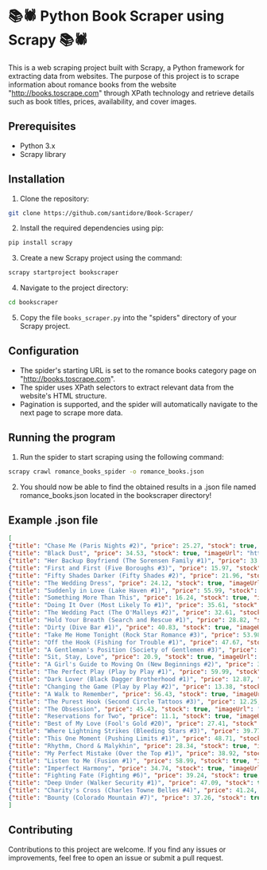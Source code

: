 
# 📚🕷 Python Book Scraper using Scrapy 📚🕷

This is a web scraping project built with Scrapy, a Python framework for extracting data from websites. The purpose of this project is to scrape information about romance books from the website "http://books.toscrape.com" through XPath technology and retrieve details such as book titles, prices, availability, and cover images.

## Prerequisites

- Python 3.x
- Scrapy library

## Installation

1. Clone the repository:

```bash
git clone https://github.com/santidore/Book-Scraper/
```
2. Install the required dependencies using pip:

```bash
pip install scrapy
```
3. Create a new Scrapy project using the command: 

```bash
scrapy startproject bookscraper
```
4. Navigate to the project directory:

```bash
cd bookscraper
```
5. Copy the file `books_scraper.py` into the "spiders" directory of your Scrapy project.

## Configuration

- The spider's starting URL is set to the romance books category page on "http://books.toscrape.com".
- The spider uses XPath selectors to extract relevant data from the website's HTML structure.
- Pagination is supported, and the spider will automatically navigate to the next page to scrape more data.
  
## Running the program
1. Run the spider to start scraping using the following command:

```bash
scrapy crawl romance_books_spider -o romance_books.json
```
2. You should now be able to find the obtained results in a .json file named romance_books.json located in the bookscraper directory!

## Example .json file
```json
[
{"title": "Chase Me (Paris Nights #2)", "price": 25.27, "stock": true, "imageUrl": "http://books.toscrape.com/media/cache/9c/2e/9c2e0eb8866b8e3f3b768994fd3d1c1a.jpg"},
{"title": "Black Dust", "price": 34.53, "stock": true, "imageUrl": "http://books.toscrape.com/media/cache/44/cc/44ccc99c8f82c33d4f9d2afa4ef25787.jpg"},
{"title": "Her Backup Boyfriend (The Sorensen Family #1)", "price": 33.97, "stock": true, "imageUrl": "http://books.toscrape.com/media/cache/1e/bb/1ebbbc3e2d3249b111033cfc40763b0b.jpg"},
{"title": "First and First (Five Boroughs #3)", "price": 15.97, "stock": true, "imageUrl": "http://books.toscrape.com/media/cache/c4/d1/c4d1517cc9370e292366b6132ca9ca36.jpg"},
{"title": "Fifty Shades Darker (Fifty Shades #2)", "price": 21.96, "stock": true, "imageUrl": "http://books.toscrape.com/media/cache/cc/bd/ccbdae9e29b3594301528fa2c876ec29.jpg"},
{"title": "The Wedding Dress", "price": 24.12, "stock": true, "imageUrl": "http://books.toscrape.com/media/cache/28/99/28992d89f4abf54fba183fc8d074adf3.jpg"},
{"title": "Suddenly in Love (Lake Haven #1)", "price": 55.99, "stock": true, "imageUrl": "http://books.toscrape.com/media/cache/e9/f4/e9f4bc8cf5ffaea1504623c936e90a48.jpg"},
{"title": "Something More Than This", "price": 16.24, "stock": true, "imageUrl": "http://books.toscrape.com/media/cache/59/10/5910fbd8a95e8e9de9c660b71e0694e2.jpg"},
{"title": "Doing It Over (Most Likely To #1)", "price": 35.61, "stock": true, "imageUrl": "http://books.toscrape.com/media/cache/e9/25/e9250495a525eb203652ad9da85ccb8e.jpg"},
{"title": "The Wedding Pact (The O'Malleys #2)", "price": 32.61, "stock": true, "imageUrl": "http://books.toscrape.com/media/cache/7e/67/7e67addd80caaf8a9f9e9daa9cf66bb2.jpg"},
{"title": "Hold Your Breath (Search and Rescue #1)", "price": 28.82, "stock": true, "imageUrl": "http://books.toscrape.com/media/cache/0b/89/0b89c3b317d0f89da48356a0b5959c1e.jpg"},
{"title": "Dirty (Dive Bar #1)", "price": 40.83, "stock": true, "imageUrl": "http://books.toscrape.com/media/cache/ae/90/ae903f6f6d059954be4e85497dd76bf5.jpg"},
{"title": "Take Me Home Tonight (Rock Star Romance #3)", "price": 53.98, "stock": true, "imageUrl": "http://books.toscrape.com/media/cache/a6/4b/a64b3c559f59748bfdbbe75be3e16075.jpg"},
{"title": "Off the Hook (Fishing for Trouble #1)", "price": 47.67, "stock": true, "imageUrl": "http://books.toscrape.com/media/cache/1d/78/1d78fe226e1adb9cb591fa21f8a9bf68.jpg"},
{"title": "A Gentleman's Position (Society of Gentlemen #3)", "price": 14.75, "stock": true, "imageUrl": "http://books.toscrape.com/media/cache/f0/e0/f0e0db3edcb14293a52b51929cc72979.jpg"},
{"title": "Sit, Stay, Love", "price": 20.9, "stock": true, "imageUrl": "http://books.toscrape.com/media/cache/8e/40/8e408552c2e7ee81cd60c03c79f604af.jpg"},
{"title": "A Girl's Guide to Moving On (New Beginnings #2)", "price": 31.3, "stock": true, "imageUrl": "http://books.toscrape.com/media/cache/f7/a9/f7a90a63f66ac92cc280def001970ed2.jpg"},
{"title": "The Perfect Play (Play by Play #1)", "price": 59.99, "stock": true, "imageUrl": "http://books.toscrape.com/media/cache/40/16/4016ffba678f309171d8130135f6eb8e.jpg"},
{"title": "Dark Lover (Black Dagger Brotherhood #1)", "price": 12.87, "stock": true, "imageUrl": "http://books.toscrape.com/media/cache/3c/a2/3ca2e61181fc1122658af8f85354bae8.jpg"},
{"title": "Changing the Game (Play by Play #2)", "price": 13.38, "stock": true, "imageUrl": "http://books.toscrape.com/media/cache/57/47/57472d9c6d483bee9c38c90bfa10b3ee.jpg"},
{"title": "A Walk to Remember", "price": 56.43, "stock": true, "imageUrl": "http://books.toscrape.com/media/cache/fa/1b/fa1b0fac146201645c740b02802e2211.jpg"},
{"title": "The Purest Hook (Second Circle Tattoos #3)", "price": 12.25, "stock": true, "imageUrl": "http://books.toscrape.com/media/cache/15/68/1568ef85fdb4e405b9f8bc62ef855c10.jpg"},
{"title": "The Obsession", "price": 45.43, "stock": true, "imageUrl": "http://books.toscrape.com/media/cache/24/93/2493c74c614afcc435cc00e33bd55f64.jpg"},
{"title": "Reservations for Two", "price": 11.1, "stock": true, "imageUrl": "http://books.toscrape.com/media/cache/39/a4/39a4d96a5bc75a34aae97676a4b854fa.jpg"},
{"title": "Best of My Love (Fool's Gold #20)", "price": 27.41, "stock": true, "imageUrl": "http://books.toscrape.com/media/cache/06/8c/068ccab8875670fccb8b72234370d16f.jpg"},
{"title": "Where Lightning Strikes (Bleeding Stars #3)", "price": 39.77, "stock": true, "imageUrl": "http://books.toscrape.com/media/cache/73/d9/73d948af3f2adb6dd693ff4bd43e7760.jpg"},
{"title": "This One Moment (Pushing Limits #1)", "price": 48.71, "stock": true, "imageUrl": "http://books.toscrape.com/media/cache/9b/06/9b061431c4fbb98cc18068a523a49988.jpg"},
{"title": "Rhythm, Chord & Malykhin", "price": 28.34, "stock": true, "imageUrl": "http://books.toscrape.com/media/cache/43/85/4385ee0304bc3546f2b6eaa75c46d4f8.jpg"},
{"title": "My Perfect Mistake (Over the Top #1)", "price": 38.92, "stock": true, "imageUrl": "http://books.toscrape.com/media/cache/0d/03/0d03eb55ed070a53b6c4b6eedd48b458.jpg"},
{"title": "Listen to Me (Fusion #1)", "price": 58.99, "stock": true, "imageUrl": "http://books.toscrape.com/media/cache/00/dd/00dd43f59d255cbc16e9d9c9ed20a997.jpg"},
{"title": "Imperfect Harmony", "price": 34.74, "stock": true, "imageUrl": "http://books.toscrape.com/media/cache/fb/29/fb299a516730a2f2602b10f945f7a8e5.jpg"},
{"title": "Fighting Fate (Fighting #6)", "price": 39.24, "stock": true, "imageUrl": "http://books.toscrape.com/media/cache/57/e2/57e255929f6e597c18cb3843904cd92b.jpg"},
{"title": "Deep Under (Walker Security #1)", "price": 47.09, "stock": true, "imageUrl": "http://books.toscrape.com/media/cache/74/e4/74e4ec43c40926c7b57fc0fe0f397183.jpg"},
{"title": "Charity's Cross (Charles Towne Belles #4)", "price": 41.24, "stock": true, "imageUrl": "http://books.toscrape.com/media/cache/39/e0/39e008f84bbd24b49a7532c2024b855e.jpg"},
{"title": "Bounty (Colorado Mountain #7)", "price": 37.26, "stock": true, "imageUrl": "http://books.toscrape.com/media/cache/80/ff/80ff924ed78cd7c5172410d0d92f8dfe.jpg"}
]
```
## Contributing

Contributions to this project are welcome. If you find any issues or improvements, feel free to open an issue or submit a pull request.

